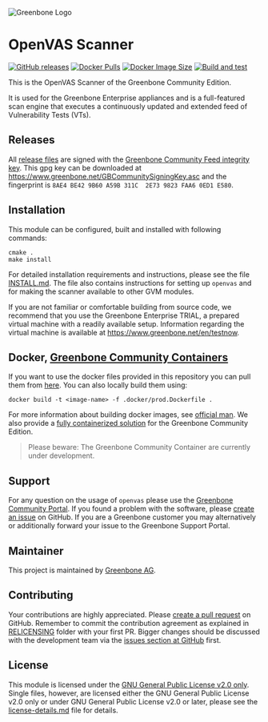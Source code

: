 ![Greenbone Logo](https://www.greenbone.net/wp-content/uploads/gb_new-logo_horizontal_rgb_small.png)

# OpenVAS Scanner

[![GitHub releases](https://img.shields.io/github/release/greenbone/openvas-scanner.svg)](https://github.com/greenbone/openvas-scanner/releases)
[![Docker Pulls](https://img.shields.io/docker/pulls/greenbone/openvas-scanner.svg)](https://hub.docker.com/r/greenbone/openvas-scanner/)
[![Docker Image Size](https://img.shields.io/docker/image-size/greenbone/openvas-scanner.svg?maxAge=2592000)](https://hub.docker.com/r/greenbone/openvas-scanner/)
[![Build and test](https://github.com/greenbone/openvas-scanner/actions/workflows/build_and_test.yml/badge.svg?branch=main)](https://github.com/greenbone/openvas-scanner/actions/workflows/build_and_test.yml?query=branch%3Amain++)

This is the OpenVAS Scanner of the Greenbone Community Edition.

It is used for the Greenbone Enterprise appliances and is a full-featured
scan engine that executes a continuously updated and extended feed of
Vulnerability Tests (VTs).

## Releases

All [release files](https://github.com/greenbone/openvas/releases) are signed with
the [Greenbone Community Feed integrity key](https://community.greenbone.net/t/gcf-managing-the-digital-signatures/101).
This gpg key can be downloaded at https://www.greenbone.net/GBCommunitySigningKey.asc
and the fingerprint is `8AE4 BE42 9B60 A59B 311C  2E73 9823 FAA6 0ED1 E580`.

## Installation

This module can be configured, built and installed with following commands:

    cmake .
    make install

For detailed installation requirements and instructions, please see the file
[INSTALL.md](INSTALL.md). The file also contains instructions for setting up
`openvas` and for making the scanner available to other GVM modules.

If you are not familiar or comfortable building from source code, we recommend
that you use the Greenbone Enterprise TRIAL, a prepared virtual
machine with a readily available setup. Information regarding the virtual machine
is available at <https://www.greenbone.net/en/testnow>.

## Docker, [Greenbone Community Containers](https://greenbone.github.io/docs/latest/22.4/container/)

If you want to use the docker files provided in this repository you can pull them 
from [here](https://hub.docker.com/r/greenbone/openvas-scanner). You can also locally 
build them using:
```
docker build -t <image-name> -f .docker/prod.Dockerfile .
```
For more information about building docker images, see 
[official man](https://docs.docker.com/engine/reference/commandline/build/).
We also provide a [fully containerized 
solution](https://greenbone.github.io/docs/latest/22.4/container/)
for the Greenbone Community Edition.

> Please beware: The Greenbone Community Container are currently under development.

## Support

For any question on the usage of `openvas` please use the [Greenbone
Community Portal](https://community.greenbone.net/). If you found a problem
with the software, please [create an
issue](https://github.com/greenbone/openvas-scanner/issues) on GitHub. If you
are a Greenbone customer you may alternatively or additionally forward your
issue to the Greenbone Support Portal.

## Maintainer

This project is maintained by [Greenbone AG](https://www.greenbone.net/).

## Contributing

Your contributions are highly appreciated. Please [create a pull
request](https://github.com/greenbone/openvas-scanner/pulls) on GitHub.
Remember to commit the contribution agreement as explained in [RELICENSING](https://github.com/greenbone/openvas-scanner/tree/main/RELICENSE) folder with your first PR.
Bigger changes should be discussed with the development team via the [issues section at GitHub](https://github.com/greenbone/openvas-scanner/issues) first.

## License

This module is licensed under the [GNU General Public License v2.0
only](COPYING). Single files, however, are licensed either the GNU General
Public License v2.0 only or under GNU General Public License v2.0 or later,
please see the [license-details.md](license-details.md) file for details.
